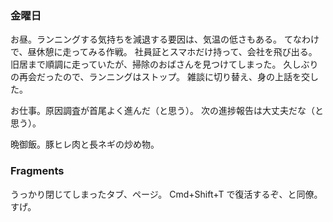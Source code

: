 ### 金曜日

お昼。ランニングする気持ちを減退する要因は、気温の低さもある。
てなわけで、昼休憩に走ってみる作戦。
社員証とスマホだけ持って、会社を飛び出る。
旧居まで順調に走っていたが、掃除のおばさんを見つけてしまった。
久しぶりの再会だったので、ランニングはストップ。
雑談に切り替え、身の上話を交した。

お仕事。原因調査が首尾よく進んだ（と思う）。
次の進捗報告は大丈夫だな（と思う）。

晩御飯。豚ヒレ肉と長ネギの炒め物。

### Fragments

うっかり閉じてしまったタブ、ページ。
Cmd+Shift+T で復活するぞ、と同僚。
すげ。